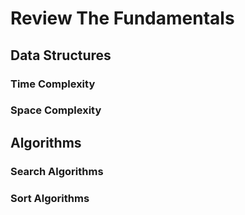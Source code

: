 # Review The Fundamentals

## Data Structures

### Time Complexity

### Space Complexity

## Algorithms

### Search Algorithms

### Sort Algorithms
